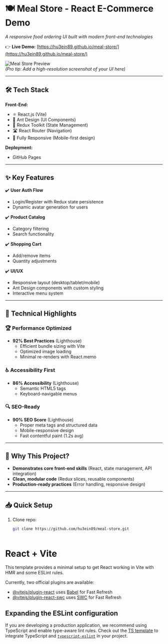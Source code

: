 # 🍽️ Meal Store - React E-Commerce Demo  

*A responsive food ordering UI built with modern front-end technologies*  

👉 **Live Demo:** [https://hu3ein89.github.io/meal-store/](https://hu3ein89.github.io/meal-store/)  

![Meal Store Preview](./public/screenshot.png)  
*(Pro tip: Add a high-resolution screenshot of your UI here)*  

---

## 🛠️ **Tech Stack**  
**Front-End:**  
- ⚛️ React.js (Vite)  
- 🎨 Ant Design (UI Components)  
- 🔄 Redux Toolkit (State Management)  
- 🛣️ React Router (Navigation)  
- 📱 Fully Responsive (Mobile-first design)  

**Deployment:**  
- GitHub Pages  

---

## ✨ **Key Features**  
✔️ **User Auth Flow**  
- Login/Register with Redux state persistence  
- Dynamic avatar generation for users  

✔️ **Product Catalog**  
- Category filtering  
- Search functionality  

✔️ **Shopping Cart**  
- Add/remove items  
- Quantity adjustments  

✔️ **UI/UX**  
- Responsive layout (desktop/tablet/mobile)  
- Ant Design components with custom styling  
- Interactive menu system  

---
## 🚀 **Technical Highlights**  

### 🏆 **Performance Optimized**  
- **92% Best Practices** (Lighthouse)  
  - Efficient bundle sizing with Vite  
  - Optimized image loading  
  - Minimal re-renders with React.memo  

### ♿ **Accessibility First**  
- **86% Accessibility** (Lighthouse)  
  - Semantic HTML5 tags  
  - Keyboard-navigable menus  

### 🔍 **SEO-Ready**  
- **90% SEO Score** (Lighthouse)  
  - Proper meta tags and structured data  
  - Mobile-responsive design  
  - Fast contentful paint (1.2s avg)  

---


## 🚀 **Why This Project?**  
- **Demonstrates core front-end skills** (React, state management, API integration)  
- **Clean, modular code** (Redux slices, reusable components)  
- **Production-ready practices** (Error handling, responsive design)  

---

## 📥 **Quick Setup**  
1. Clone repo:  
   ```bash
   git clone https://github.com/hu3ein89/meal-store.git



# React + Vite

This template provides a minimal setup to get React working in Vite with HMR and some ESLint rules.

Currently, two official plugins are available:

- [@vitejs/plugin-react](https://github.com/vitejs/vite-plugin-react/blob/main/packages/plugin-react/README.md) uses [Babel](https://babeljs.io/) for Fast Refresh
- [@vitejs/plugin-react-swc](https://github.com/vitejs/vite-plugin-react-swc) uses [SWC](https://swc.rs/) for Fast Refresh

## Expanding the ESLint configuration

If you are developing a production application, we recommend using TypeScript and enable type-aware lint rules. Check out the [TS template](https://github.com/vitejs/vite/tree/main/packages/create-vite/template-react-ts) to integrate TypeScript and [`typescript-eslint`](https://typescript-eslint.io) in your project.
